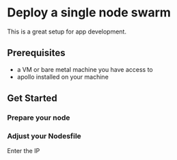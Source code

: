 # Deploy a single node swarm

This is a great setup for app development. 

## Prerequisites

- a VM or bare metal machine you have access to
- apollo installed on your machine

## Get Started

### Prepare your node

### Adjust your Nodesfile

Enter the IP
